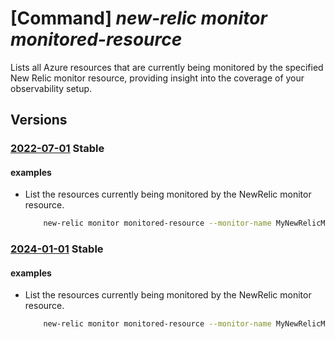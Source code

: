 # [Command] _new-relic monitor monitored-resource_

Lists all Azure resources that are currently being monitored by the specified New Relic monitor resource, providing insight into the coverage of your observability setup.

## Versions

### [2022-07-01](/Resources/mgmt-plane/L3N1YnNjcmlwdGlvbnMve30vcmVzb3VyY2Vncm91cHMve30vcHJvdmlkZXJzL25ld3JlbGljLm9ic2VydmFiaWxpdHkvbW9uaXRvcnMve30vbW9uaXRvcmVkcmVzb3VyY2Vz/2022-07-01.xml) **Stable**

<!-- mgmt-plane /subscriptions/{}/resourcegroups/{}/providers/newrelic.observability/monitors/{}/monitoredresources 2022-07-01 -->

#### examples

- List the resources currently being monitored by the NewRelic monitor resource.
    ```bash
        new-relic monitor monitored-resource --monitor-name MyNewRelicMonitor --resource-group MyResourceGroup
    ```

### [2024-01-01](/Resources/mgmt-plane/L3N1YnNjcmlwdGlvbnMve30vcmVzb3VyY2Vncm91cHMve30vcHJvdmlkZXJzL25ld3JlbGljLm9ic2VydmFiaWxpdHkvbW9uaXRvcnMve30vbW9uaXRvcmVkcmVzb3VyY2Vz/2024-01-01.xml) **Stable**

<!-- mgmt-plane /subscriptions/{}/resourcegroups/{}/providers/newrelic.observability/monitors/{}/monitoredresources 2024-01-01 -->

#### examples

- List the resources currently being monitored by the NewRelic monitor resource.
    ```bash
        new-relic monitor monitored-resource --monitor-name MyNewRelicMonitor --resource-group MyResourceGroup
    ```

